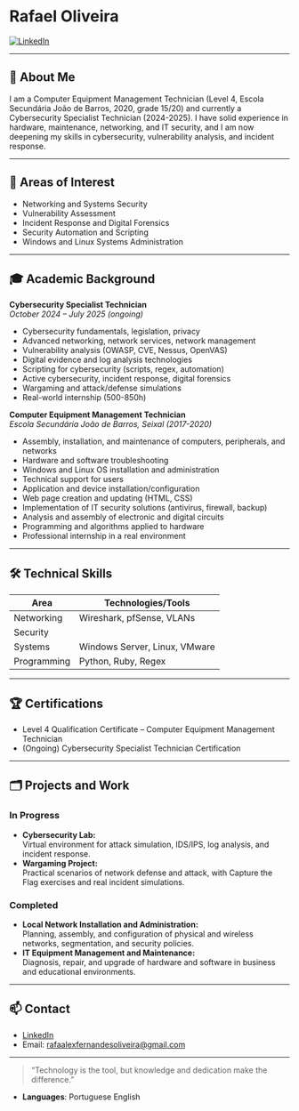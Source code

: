 # Rafael Oliveira

<a href="https://www.linkedin.com/in/rafael-oliveira-034506253/" target="_blank">
  <img src="https://img.shields.io/badge/LinkedIn-0077B5?style=for-the-badge&logo=linkedin&logoColor=white" alt="LinkedIn"/>
</a>

---

## 👤 About Me

I am a Computer Equipment Management Technician (Level 4, Escola Secundária João de Barros, 2020, grade 15/20) and currently a Cybersecurity Specialist Technician (2024-2025). I have solid experience in hardware, maintenance, networking, and IT security, and I am now deepening my skills in cybersecurity, vulnerability analysis, and incident response.

---

## 🚀 Areas of Interest

- Networking and Systems Security
- Vulnerability Assessment
- Incident Response and Digital Forensics
- Security Automation and Scripting
- Windows and Linux Systems Administration

---

## 🎓 Academic Background

**Cybersecurity Specialist Technician**  
*October 2024 – July 2025 (ongoing)*  

- Cybersecurity fundamentals, legislation, privacy
- Advanced networking, network services, network management
- Vulnerability analysis (OWASP, CVE, Nessus, OpenVAS)
- Digital evidence and log analysis technologies
- Scripting for cybersecurity (scripts, regex, automation)
- Active cybersecurity, incident response, digital forensics
- Wargaming and attack/defense simulations
- Real-world internship (500-850h)

**Computer Equipment Management Technician**  
*Escola Secundária João de Barros, Seixal (2017-2020)*  

- Assembly, installation, and maintenance of computers, peripherals, and networks
- Hardware and software troubleshooting
- Windows and Linux OS installation and administration
- Technical support for users
- Application and device installation/configuration
- Web page creation and updating (HTML, CSS)
- Implementation of IT security solutions (antivirus, firewall, backup)
- Analysis and assembly of electronic and digital circuits
- Programming and algorithms applied to hardware
- Professional internship in a real environment

---

## 🛠️ Technical Skills

| Area                | Technologies/Tools           |
|---------------------|-----------------------------|
| Networking          | Wireshark, pfSense, VLANs   |
| Security            |                             |
| Systems             | Windows Server, Linux, VMware|
| Programming         | Python, Ruby, Regex         |

---

## 🏆 Certifications

- Level 4 Qualification Certificate – Computer Equipment Management Technician
- (Ongoing) Cybersecurity Specialist Technician Certification

---

## 🗂️ Projects and Work

### In Progress
- **Cybersecurity Lab:**  
  Virtual environment for attack simulation, IDS/IPS, log analysis, and incident response.
- **Wargaming Project:**  
  Practical scenarios of network defense and attack, with Capture the Flag exercises and real incident simulations.

### Completed
- **Local Network Installation and Administration:**  
  Planning, assembly, and configuration of physical and wireless networks, segmentation, and security policies.
- **IT Equipment Management and Maintenance:**  
  Diagnosis, repair, and upgrade of hardware and software in business and educational environments.

---

## 📫 Contact

- [LinkedIn](https://www.linkedin.com/in/rafael-oliveira-034506253/)
- Email: rafaalexfernandesoliveira@gmail.com

---

> “Technology is the tool, but knowledge and dedication make the difference.”


- **Languages**: Portuguese
                 English
